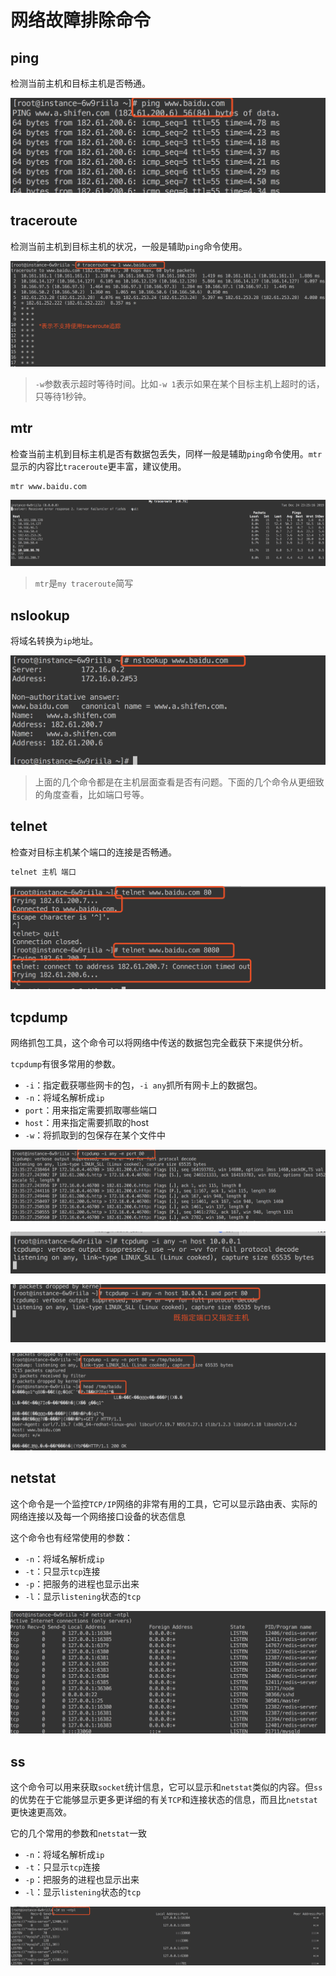 # 网络故障排除命令

## ping

检测当前主机和目标主机是否畅通。

![](/blog/lsz/ping1.png)

## traceroute

检测当前主机到目标主机的状况，一般是辅助`ping`命令使用。

![](/blog/lsz/traceroute1.png)

> `-w`参数表示超时等待时间。比如`-w 1`表示如果在某个目标主机上超时的话，只等待1秒钟。

## mtr

检查当前主机到目标主机是否有数据包丢失，同样一般是辅助`ping`命令使用。`mtr`显示的内容比`traceroute`更丰富，建议使用。

```bash
mtr www.baidu.com
```

![](/blog/lsz/mtr.png)

> `mtr`是`my traceroute`简写

## nslookup

将域名转换为`ip`地址。

![](/blog/lsz/nslookup.png)

> 上面的几个命令都是在主机层面查看是否有问题。下面的几个命令从更细致的角度查看，比如端口号等。

## telnet

检查对目标主机某个端口的连接是否畅通。

```bash
telnet 主机 端口
```

![](/blog/lsz/telnet1.png)

## tcpdump

网络抓包工具，这个命令可以将网络中传送的数据包完全截获下来提供分析。

`tcpdump`有很多常用的参数。

- `-i`：指定截获哪些网卡的包，`-i any`抓所有网卡上的数据包。
- `-n`：将域名解析成`ip`
- `port`：用来指定需要抓取哪些端口
- `host`：用来指定需要抓取的host
- `-w`：将抓取到的包保存在某个文件中

![](/blog/lsz/tcpdump1.png)

![](/blog/lsz/tcpdump2.png)

![](/blog/lsz/tcpdump3.png)

![](/blog/lsz/tcpdump4.png)

## netstat

这个命令是一个监控`TCP/IP`网络的非常有用的工具，它可以显示路由表、实际的网络连接以及每一个网络接口设备的状态信息

这个命令也有经常使用的参数：

- `-n`：将域名解析成`ip`
- `-t`：只显示`tcp`连接
- `-p`：把服务的进程也显示出来
- `-l`：显示`listening`状态的`tcp`

![](/blog/lsz/netstat.png)

## ss

这个命令可以用来获取`socket`统计信息，它可以显示和`netstat`类似的内容。但`ss`的优势在于它能够显示更多更详细的有关`TCP`和连接状态的信息，而且比`netstat`更快速更高效。

它的几个常用的参数和`netstat`一致

- `-n`：将域名解析成`ip`
- `-t`：只显示`tcp`连接
- `-p`：把服务的进程也显示出来
- `-l`：显示`listening`状态的`tcp`

![](/blog/lsz/ss1.png)